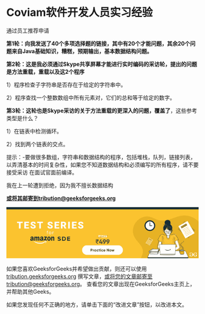 # Coviam软件开发人员实习经验

通过员工推荐申请

**第1轮：向我发送了40个多项选择题的链接，其中有20个才能问题，其余20个问题来自Java基础知识，糟糕，预期输出，基本数据结构问题。**

**第2轮：这是我必须通过Skype共享屏幕才能进行实时编码的采访轮，提出的问题是方法重载，重载以及这2个程序**

1）程序检查子字符串是否存在于给定的字符串中。

2）程序查找一个整数数组中所有元素对，它们的总和等于给定的数字。

**第3轮：这轮也是Skype采访的关于方法重载的更深入的问题，覆盖了**，这些参考类型是什么？

1）在链表中检测循环。

2）找到两个链表的交点。

提示：-要做很多数组，字符串和数据结构的程序，包括堆栈，队列，链接列表，以弄清基本的时间复杂性，如果您不知道数据结构和必须编写的所有程序，请不要接受采访 在面试官面前编译。

我在上一轮遭到拒绝，因为我不擅长数据结构

<form method="post" id="interview_experience_form" action="https://contribute.geeksforgeeks.org/wp-admin/post-new.php"><input value="" id="interview_experience" name="interview_experience" type="hidden">

**或将其邮寄到tribution@geeksforgeeks.org**

</form>

[![](img/de93775f66c975fef071da8580f16430.png)](https://practice.geeksforgeeks.org/courses/Amazon-Test-Series?utm_source=Coursepage&utm_medium=interviewexperience&utm_campaign=GFG_ATS_IE)

如果您喜欢GeeksforGeeks并希望做出贡献，则还可以使用 [tribution.geeksforgeeks.org](https://contribute.geeksforgeeks.org/) 撰写文章，或将您的文章邮寄至tribution@geeksforgeeks.org。 查看您的文章出现在GeeksforGeeks主页上，并帮助其他Geeks。

如果您发现任何不正确的地方，请单击下面的“改进文章”按钮，以改进本文。